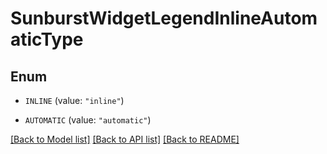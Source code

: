 # SunburstWidgetLegendInlineAutomaticType

## Enum

- `INLINE` (value: `"inline"`)

- `AUTOMATIC` (value: `"automatic"`)

[[Back to Model list]](../README.md#documentation-for-models) [[Back to API list]](../README.md#documentation-for-api-endpoints) [[Back to README]](../README.md)
